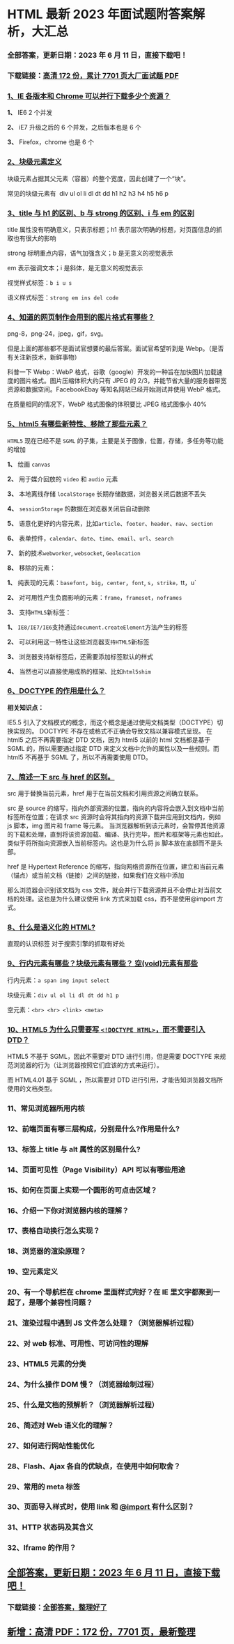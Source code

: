 # HTML 最新 2023 年面试题附答案解析，大汇总

### 全部答案，更新日期：2023 年 6 月 11 日，直接下载吧！

### 下载链接：[高清 172 份，累计 7701 页大厂面试题 PDF](https://gitlab.gaorta.com/devteam/learning-journey/study-materials-collection/-/tree/master/docs/index.md)

### [1、IE 各版本和 Chrome 可以并行下载多少个资源？](https://gitlab.gaorta.com/devteam/learning-journey/study-materials-collection/-/tree/master/docs/HTML/HTML最新2021年面试题附答案解析，大汇总.md#1ie-各版本和-chrome-可以并行下载多少个资源)

**1、** IE6 2 个并发

**2、** iE7 升级之后的 6 个并发，之后版本也是 6 个

**3、** Firefox，chrome 也是 6 个

### [2、块级元素定义](https://gitlab.gaorta.com/devteam/learning-journey/study-materials-collection/-/tree/master/docs/HTML/HTML最新2021年面试题附答案解析，大汇总.md#2块级元素定义)

块级元素占据其父元素（容器）的整个宽度，因此创建了一个“块”。

常见的块级元素有  div ul ol li dl dt dd h1 h2 h3 h4 h5 h6 p

### [3、title 与 h1 的区别、b 与 strong 的区别、i 与 em 的区别](https://gitlab.gaorta.com/devteam/learning-journey/study-materials-collection/-/tree/master/docs/HTML/HTML最新2021年面试题附答案解析，大汇总.md#3title与h1的区别b与strong的区别i与em的区别)

title 属性没有明确意义，只表示标题；h1 表示层次明确的标题，对页面信息的抓取也有很大的影响

strong 标明重点内容，语气加强含义；b 是无意义的视觉表示

em 表示强调文本；i 是斜体，是无意义的视觉表示

视觉样式标签：`b i u s`

语义样式标签：`strong em ins del code`

### [4、知道的网页制作会用到的图片格式有哪些？](https://gitlab.gaorta.com/devteam/learning-journey/study-materials-collection/-/tree/master/docs/HTML/HTML最新2021年面试题附答案解析，大汇总.md#4知道的网页制作会用到的图片格式有哪些)

png-8，png-24，jpeg，gif，svg。

但是上面的那些都不是面试官想要的最后答案。面试官希望听到是 Webp。（是否有关注新技术，新鲜事物）

科普一下 Webp：WebP 格式，谷歌（google）开发的一种旨在加快图片加载速度的图片格式。图片压缩体积大约只有 JPEG 的 2/3，并能节省大量的服务器带宽资源和数据空间。FacebookEbay 等知名网站已经开始测试并使用 WebP 格式。

在质量相同的情况下，WebP 格式图像的体积要比 JPEG 格式图像小 40%

### [5、html5 有哪些新特性、移除了那些元素？](https://gitlab.gaorta.com/devteam/learning-journey/study-materials-collection/-/tree/master/docs/HTML/HTML最新2021年面试题附答案解析，大汇总.md#5html5有哪些新特性移除了那些元素)

`HTML5` 现在已经不是 `SGML` 的子集，主要是关于图像，位置，存储，多任务等功能的增加

**1、** 绘画 `canvas`

**2、** 用于媒介回放的 `video` 和 `audio` 元素

**3、** 本地离线存储 `localStorage` 长期存储数据，浏览器关闭后数据不丢失

**4、** `sessionStorage` 的数据在浏览器关闭后自动删除

**5、** 语意化更好的内容元素，比如`article`、`footer`、`header`、`nav`、`section`

**6、** 表单控件，`calendar`、`date`、`time`、`email`、`url`、`search`

**7、** 新的技术`webworker`, `websocket`, `Geolocation`

**8、** 移除的元素：

**1、** 纯表现的元素：`basefont`，`big`，`center`，`font`, `s`，`strike，`tt，u`

**2、** 对可用性产生负面影响的元素：`frame`，`frameset`，`noframes`

**3、** 支持`HTML5`新标签：

**1、** `IE8/IE7/IE6`支持通过`document.createElement`方法产生的标签

**2、** 可以利用这一特性让这些浏览器支`持HTML5`新标签

**3、** 浏览器支持新标签后，还需要添加标签默认的样式

**4、** 当然也可以直接使用成熟的框架、比如`html5shim`

### [6、DOCTYPE 的作用是什么？](https://gitlab.gaorta.com/devteam/learning-journey/study-materials-collection/-/tree/master/docs/HTML/HTML最新2021年面试题附答案解析，大汇总.md#6doctype-的作用是什么)

**相关知识点：**

IE5.5 引入了文档模式的概念，而这个概念是通过使用文档类型（DOCTYPE）切换实现的。
DOCTYPE 不存在或格式不正确会导致文档以兼容模式呈现。
在 html5 之后不再需要指定 DTD 文档，因为 html5 以前的 html 文档都是基于 SGML 的，所以需要通过指定 DTD 来定义文档中允许的属性以及一些规则。而 html5 不再基于 SGML 了，所以不再需要使用 DTD。

### [7、简述一下 src 与 href 的区别。](https://gitlab.gaorta.com/devteam/learning-journey/study-materials-collection/-/tree/master/docs/HTML/HTML最新2021年面试题附答案解析，大汇总.md#7简述一下src与href的区别。)

src 用于替换当前元素，href 用于在当前文档和引用资源之间确立联系。

src 是 source 的缩写，指向外部资源的位置，指向的内容将会嵌入到文档中当前标签所在位置；在请求 src 资源时会将其指向的资源下载并应用到文档内，例如 js 脚本，img 图片和 frame 等元素。
当浏览器解析到该元素时，会暂停其他资源的下载和处理，直到将该资源加载、编译、执行完毕，图片和框架等元素也如此，类似于将所指向资源嵌入当前标签内。这也是为什么将 js 脚本放在底部而不是头部。

href 是 Hypertext Reference 的缩写，指向网络资源所在位置，建立和当前元素（锚点）或当前文档（链接）之间的链接，如果我们在文档中添加

那么浏览器会识别该文档为 css 文件，就会并行下载资源并且不会停止对当前文档的处理。这也是为什么建议使用 link 方式来加载 css，而不是使用@import 方式。

### [8、什么是语义化的 HTML?](https://gitlab.gaorta.com/devteam/learning-journey/study-materials-collection/-/tree/master/docs/HTML/HTML最新2021年面试题附答案解析，大汇总.md#8什么是语义化的html)

直观的认识标签 对于搜索引擎的抓取有好处

### [9、行内元素有哪些？块级元素有哪些？ 空(void)元素有那些](https://gitlab.gaorta.com/devteam/learning-journey/study-materials-collection/-/tree/master/docs/HTML/HTML最新2021年面试题附答案解析，大汇总.md#9行内元素有哪些块级元素有哪些-空void元素有那些)

行内元素：`a span img input select`

块级元素：`div ul ol li dl dt dd h1 p`

空元素：`<br> <hr> <link> <meta>`

### [10、HTML5 为什么只需要写 `<!DOCTYPE HTML>`，而不需要引入 DTD？](https://gitlab.gaorta.com/devteam/learning-journey/study-materials-collection/-/tree/master/docs/HTML/HTML最新2021年面试题附答案解析，大汇总.md#10html5-为什么只需要写-<doctype-html>而不需要引入-dtd)

HTML5 不基于 SGML，因此不需要对 DTD 进行引用，但是需要 DOCTYPE 来规范浏览器的行为（让浏览器按照它们应该的方式来运行）。

而 HTML4.01 基于 SGML ，所以需要对 DTD 进行引用，才能告知浏览器文档所使用的文档类型。

### 11、常见浏览器所用内核

### 12、前端页面有哪三层构成，分别是什么?作用是什么?

### 13、标签上 title 与 alt 属性的区别是什么?

### 14、页面可见性（Page Visibility）API 可以有哪些用途

### 15、如何在页面上实现一个圆形的可点击区域？

### 16、介绍一下你对浏览器内核的理解？

### 17、表格自动换行怎么实现？

### 18、浏览器的渲染原理？

### 19、空元素定义

### 20、有一个导航栏在 chrome 里面样式完好？在 IE 里文字都聚到一起了，是哪个兼容性问题？

### 21、渲染过程中遇到 JS 文件怎么处理？（浏览器解析过程）

### 22、对 web 标准、可用性、可访问性的理解

### 23、HTML5 元素的分类

### 24、为什么操作 DOM 慢？（浏览器绘制过程）

### 25、什么是文档的预解析？（浏览器解析过程）

### 26、简述对 Web 语义化的理解？

### 27、如何进行网站性能优化

### 28、Flash、Ajax 各自的优缺点，在使用中如何取舍？

### 29、常用的 meta 标签

### 30、页面导入样式时，使用 link 和 [@import ](/import) 有什么区别？

### 31、HTTP 状态码及其含义

### 32、Iframe 的作用？

## [全部答案，更新日期：2023 年 6 月 11 日，直接下载吧！](https://gitlab.gaorta.com/devteam/learning-journey/study-materials-collection/-/tree/master/docs/daan.md)

### 下载链接：[全部答案，整理好了](https://gitlab.gaorta.com/devteam/learning-journey/study-materials-collection/-/tree/master/docs/daan.md)

## [新增：高清 PDF：172 份，7701 页，最新整理](https://gitlab.gaorta.com/devteam/learning-journey/study-materials-collection/-/tree/master/docs/daan.md)
